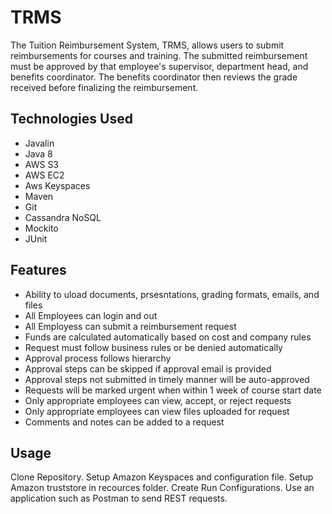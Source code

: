 # TRMS
The Tuition Reimbursement System, TRMS, allows users to submit reimbursements for courses and training. The submitted reimbursement must be approved by that employee's supervisor, department head, and benefits coordinator. The benefits coordinator then reviews the grade received before finalizing the reimbursement.
## Technologies Used

* Javalin
* Java 8
* AWS S3
* AWS EC2
* Aws Keyspaces
* Maven
* Git
* Cassandra NoSQL
* Mockito
* JUnit

## Features

* Ability to uload documents, prsesntations, grading formats, emails, and files
* All Employees can login and out
* All Employess can submit a reimbursement request
* Funds are calculated automatically based on cost and company rules
* Request must follow business rules or be denied automatically
* Approval process follows hierarchy
* Approval steps can be skipped if approval email is provided
* Approval steps not submitted in timely manner will be auto-approved
* Requests will be marked urgent when within 1 week of course start date
* Only appropriate employees can view, accept, or reject requests
* Only appropriate employees can view files uploaded for request
* Comments and notes can be added to a request

## Usage

Clone Repository. 
Setup Amazon Keyspaces and configuration file.
Setup Amazon truststore in recources folder.
Create Run Configurations.
Use an application such as Postman to send REST requests.
